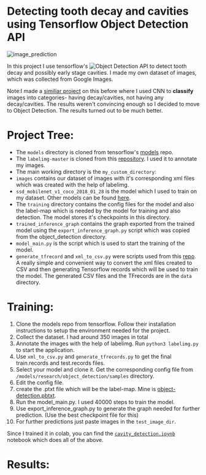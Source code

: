 # Detecting tooth decay and cavities using Tensorflow Object Detection API

![image_prediction](https://raw.githubusercontent.com/atul-g/object_detection_on_cavities/master/my_custom_detector/prediction1.png)

In this project I use tensorflow's ![Object Detection API](https://github.com/tensorflow/models/tree/master/research/object_detection) to detect tooth decay and possibly early stage cavities. I made my own dataset of images, which was collected from Google Images.

Note:I made a [similiar project](https://github.com/atul-g/cavity_detection) on this before where I used CNN to **classify** images into categories- having decay/cavities, not having any decay/cavities. The results weren't convincing enough so I decided to move to Object Detection. The results turned out to be much better.

# Project Tree:
* The `models` directory is cloned from tensorflow's [models](https://github.com/tensorflow/models) repo.
* The `labelimg-master` is cloned from this [repository](https://github.com/tzutalin/labelImg). I used it to annotate my images.
* The main working directory is the `my_custom_directory`:
* `images` contains our dataset of images with it's corresponding xml files which was created with the help of labelimg.
* `ssd_mobilenet_v1_coco_2018_01_28` is the model which I used to train on my dataset. Other models can be found [here](https://github.com/tensorflow/models/blob/master/research/object_detection/g3doc/detection_model_zoo.md).
* The `training` directory contains the config files for the model and also the label-map which is needed by the model for training and also detection. The model stores it's checkpoints in this directory.
* `trained_inference_graph` contains the graph exported from the trained model using the `export_inference_graph.py` script which was copied from the object_detection directory.
* `model_main.py` is the script which is used to start the training of the model.
* `generate_tfrecord` and `xml_to_csv.py` were scripts used from this [repo](https://github.com/datitran/raccoon_dataset). A  really simple and convenient way to convert the xml files created to CSV and then generating Tensorflow records which will be used to train the model. The generated CSV files and the TFrecords are in the `data` directory.

# Training:
1. Clone the models repo from tensorflow. Follow their installation instructions to setup the environment needed for the project.
2. Collect the dataset. I had around 350 images in total
3. Annotate the images with the help of labelimg. Run `python3 labelimg.py` to start the application.
4. Use `xml_to_csv.py` and `generate_tfrecords.py` to get the final train.records and test.records files.
5. Select your model and clone it. Get the corresponding config file from `/models/research/object_detection/samples` directory. 
6. Edit the config file.
7. create the .ptxt file which will be the label-map. Mine is [object-detection.pbtxt](https://github.com/atul-g/object_detection_on_cavities/blob/master/my_custom_detector/training/object-detection.pbtxt).
8. Run the model_main.py. I used 40000 steps to train the model.
9. Use export_inference_graph.py to generate the graph needed for further prediction. (Use the best checkpoint file for this)
10. For further predictions just paste images in the `test_image_dir`.

Since I trained it in colab, you can find the [`cavity_detection.ipynb`](https://github.com/atul-g/object_detection_on_cavities/blob/master/my_custom_detector/cavity_detection.ipynb) notebook which does all of the above.

# Results:

